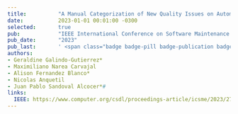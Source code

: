 ```yaml
---
title:          "A Manual Categorization of New Quality Issues on Automatically-Generated Tests"
date:           2023-01-01 00:01:00 -0300
selected:       true
pub:            "IEEE International Conference on Software Maintenance and Evolution"
pub_date:       "2023"
pub_last:       ' <span class="badge badge-pill badge-publication badge-primary">ICSME</span> <span class="badge badge-pill badge-publication badge-info">Main Research Track</span> <span class="badge badge-pill badge-publication badge-success">Core A</span>'
authors:
- Geraldine Galindo-Gutierrez*
- Maximiliano Narea Carvajal
- Alison Fernandez Blanco*
- Nicolas Anquetil
- Juan Pablo Sandoval Alcocer*#
links:
  IEEE: https://www.computer.org/csdl/proceedings-article/icsme/2023/278300a271/1SN6m8dut0I
---
```

